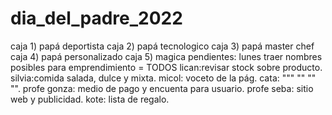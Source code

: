 # dia_del_padre_2022
caja 1) papá deportista
caja 2) papá tecnologico
caja 3) papá master chef
caja 4) papá personalizado
caja 5) magica
pendientes:
lunes traer nombres posibles para emprendimiento = TODOS
lican:revisar stock sobre producto.
silvia:comida salada, dulce y mixta.
micol: voceto de la pág.
cata:  """ ""  ""   "".
profe gonza: medio de pago y encuenta para usuario.
profe seba: sitio web y publicidad.
kote: lista de regalo.





